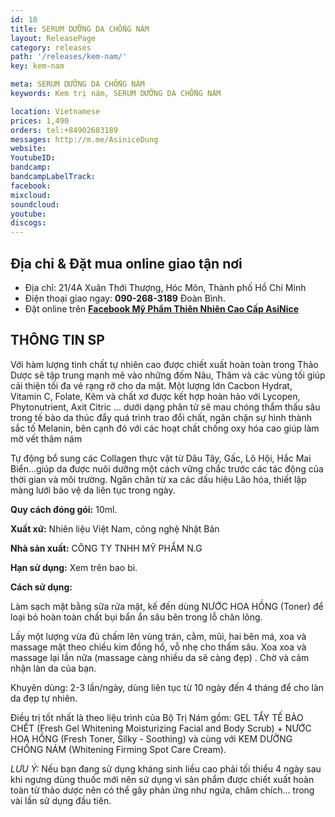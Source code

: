 ```yaml
---
id: 18
title: SERUM DƯỠNG DA CHỐNG NÁM
layout: ReleasePage
category: releases
path: '/releases/kem-nam/'
key: kem-nam

meta: SERUM DƯỠNG DA CHỐNG NÁM
keywords: Kem trị nám, SERUM DƯỠNG DA CHỐNG NÁM

location: Vietnamese
prices: 1,490
orders: tel:+84902683189
messages: http://m.me/AsiniceDung
website: 
YoutubeID: 
bandcamp: 
bandcampLabelTrack: 
facebook: 
mixcloud: 
soundcloud: 
youtube: 
discogs: 
---
```


## Địa chỉ & Đặt mua online giao tận nơi

- Địa chỉ:  21/4A Xuân Thới Thượng, Hóc Môn, Thành phố Hồ Chí Minh
- Điện thoại giao ngay: **090-268-3189** Đoàn Bình.
- Đặt online trên [**Facebook Mỹ Phẩm Thiên Nhiên Cao Cấp AsiNice**](https://www.facebook.com/AsiniceDung)


## THÔNG TIN SP

Với hàm lượng tinh chất tự nhiên cao được chiết xuất hoàn toàn trong Thảo Dược sẽ tập trung mạnh mẽ vào những đốm Nâu, Thâm và các vùng tối giúp cải thiện tối đa vẻ rạng rỡ cho da mặt. Một lượng lớn Cacbon Hydrat, Vitamin C, Folate, Kẽm và chất xơ được kết hợp hoàn hảo với Lycopen, Phytonutrient,  Axit Citric ... dưới dạng phân tử sẽ mau chóng thẩm thấu sâu trong tế bào da thúc đẩy quá trình trao đổi chất, ngăn chặn sự hình thành sắc tố Melanin, bên cạnh đó với các hoạt chất chống oxy hóa cao giúp làm mờ vết thâm nám

Tự động bổ sung các Collagen thực vật từ Dâu Tây, Gấc, Lô Hội, Hắc Mai Biển...giúp da được nuôi dưỡng một cách vững chắc trước các tác động của thời gian và môi trường. Ngăn chăn từ xa các dấu hiệu Lão hóa, thiết lập màng lưới bảo vệ da liên tục trong ngày.

**Quy cách đóng gói:** 10ml.

**Xuất xứ:** Nhiên liệu Việt Nam, công nghệ Nhật Bản

**Nhà sản xuất:** CÔNG TY TNHH MỸ PHẨM N.G 

**Hạn sử dụng:** Xem trên bao bì.

**Cách sử dụng:**

Làm sạch mặt bằng sữa rửa mặt, kế đến dùng NƯỚC HOA HỒNG (Toner)  để loại bỏ hoàn toàn chất bụi bẩn ẩn sâu bên trong lỗ chân lông.

Lấy một lượng vừa đủ chấm lên vùng trán, cằm, mũi, hai bên má, xoa và massage mặt theo chiều kim đồng hồ, vỗ nhẹ cho thấm sâu. Xoa xoa và massage lại lần nữa (massage càng nhiều da sẽ càng đẹp) . Chờ và cảm nhận làn da của bạn.

Khuyên dùng: 2-3 lần/ngày, dùng liên tục từ 10 ngày đến 4 tháng để cho làn da đẹp tự nhiên.

Điều trị tốt nhất là theo liệu trình của Bộ Trị Nám gồm: GEL TẨY TẾ BÀO CHẾT (Fresh Gel Whitening Moisturizing Facial and Body Scrub) + NƯỚC HOA HỒNG (Fresh Toner, Silky - Soothing) và cùng với KEM DƯỠNG CHỐNG NÁM (Whitening Firming Spot Care Cream). 

*LƯU Ý:* Nếu bạn đang sử dụng kháng sinh liều cao phải tối thiểu 4 ngày sau khi ngưng dùng thuốc mới nên sử dụng vì sản phẩm được chiết xuất hoàn toàn từ thảo dược nên có thể gây phản ứng như ngứa, châm chích... trong vài lần sử dụng đầu tiên.